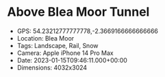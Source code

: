# Above Blea Moor Tunnel

- GPS: 54.23212777777778,-2.3669166666666666
- Location: Blea Moor
- Tags: Landscape, Rail, Snow
- Camera: Apple iPhone 14 Pro Max
- Date: 2023-01-15T09:46:11.000+00:00
- Dimensions: 4032x3024
